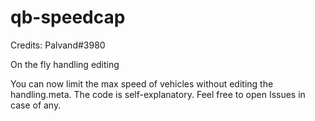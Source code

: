 # qb-speedcap

Credits:
Palvand#3980

On the fly handling editing

You can now limit the max speed of vehicles without editing the handling.meta. The code is self-explanatory. Feel free to open Issues in case of any.
